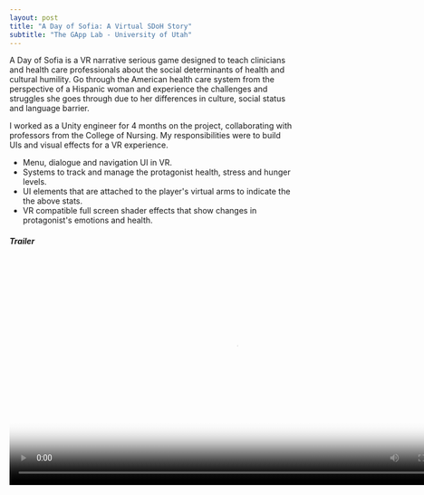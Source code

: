 ```yaml
---
layout: post
title: "A Day of Sofia: A Virtual SDoH Story"
subtitle: "The GApp Lab - University of Utah"
---
```


A Day of Sofia is a VR narrative serious game designed to teach clinicians and health care professionals about the social determinants of health and cultural humility. Go through the American health care system from the perspective of a Hispanic woman and experience the challenges and struggles she goes through due to her differences in culture, social status and language barrier.

I worked as a Unity engineer for 4 months on the project, collaborating with professors from the College of Nursing. My responsibilities were to build UIs and visual effects for a VR experience.

- Menu, dialogue and navigation UI in VR.
- Systems to track and manage the protagonist health, stress and hunger levels.
- UI elements that are attached to the player's virtual arms to indicate the the above stats.
- VR compatible full screen shader effects that show changes in protagonist's emotions and health.

##### Trailer
<video class="post-video" width="800" controls poster="/assets/media/proj_sdoh.png">
  <source src="/assets/media/sdoh_trailer.mp4" type="video/mp4">
</video>